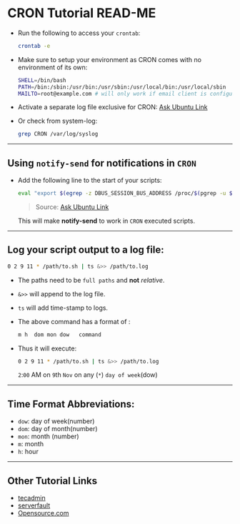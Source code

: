 # CRON Tutorial READ-ME

- Run the following to access your `crontab`:

    ```bash
    crontab -e
    ```

- Make sure to setup your environment as CRON comes with no environment of its own:

    ```bash
    SHELL=/bin/bash
    PATH=/bin:/sbin:/usr/bin:/usr/sbin:/usr/local/bin:/usr/local/sbin
    MAILTO=root@example.com # will only work if email client is configured
    ```

- Activate a separate log file exclusive for CRON: [Ask Ubuntu Link](https://askubuntu.com/questions/56683/where-is-the-cron-crontab-log)

- Or check from system-log:

    ```bash
    grep CRON /var/log/syslog
    ```

---

## Using `notify-send` for notifications in `CRON`

- Add the following line to the start of your scripts:

    ```bash
    eval "export $(egrep -z DBUS_SESSION_BUS_ADDRESS /proc/$(pgrep -u $LOGNAME gnome-session)/environ)";
    ```

    >Source: [Ask Ubuntu Link](https://askubuntu.com/questions/298608/notify-send-doesnt-work-from-crontab/346580#346580)

    This will make **notify-send** to work in `CRON` executed scripts.

---

## Log your script output to a log file:

```bash
0 2 9 11 * /path/to.sh | ts &>> /path/to.log
```

- The paths need to be `full paths` and **not** *relative*.

- `&>>` will append to the log file.

- `ts` will add time-stamp to logs.

- The above command has a format of :
  
    ```bash
    m h  dom mon dow   command
    ```

- Thus it will execute:

    ```bash
    0 2 9 11 * /path/to.sh | ts &>> /path/to.log
    ```

    `2`:`00` AM on `9`th `Nov` on any (`*`) `day of week`(dow)

---

## Time Format Abbreviations:

- `dow`: day of week(number)
- `dom`: day of month(number)
- `mon`: month (number)
- `m`: month
- `h`: hour

---

## Other Tutorial Links

- [tecadmin](https://tecadmin.net/crontab-in-linux-with-20-examples-of-cron-schedule/)
- [serverfault](https://serverfault.com/questions/449651/why-is-my-crontab-not-working-and-how-can-i-troubleshoot-it)
- [Opensource.com](https://opensource.com/article/17/11/how-use-cron-linux)

